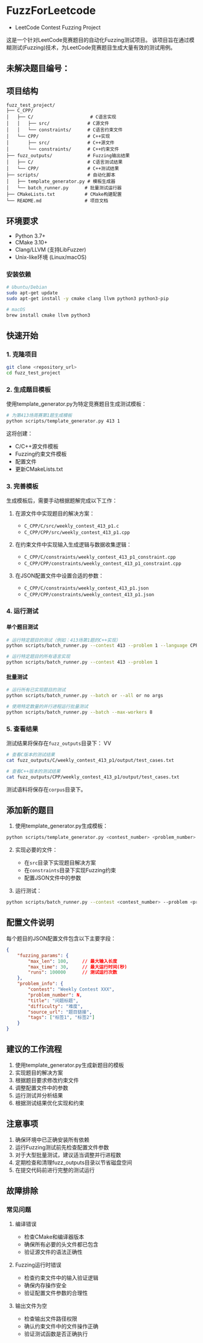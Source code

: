 # FuzzForLeetcode
- LeetCode Contest Fuzzing Project

这是一个针对LeetCode竞赛题目的自动化Fuzzing测试项目。
该项目旨在通过模糊测试(Fuzzing)技术，为LeetCode竞赛题目生成大量有效的测试用例。

## 未解决题目编号：


## 项目结构

```
fuzz_test_project/
├── C_CPP/
│   ├── C/                     # C语言实现
│   │   ├── src/              # C源文件
│   │   └── constraints/      # C语言约束文件
│   └── CPP/                  # C++实现
│       ├── src/              # C++源文件
│       └── constraints/      # C++约束文件
├── fuzz_outputs/             # Fuzzing输出结果
│   ├── C/                    # C语言测试结果
│   └── CPP/                  # C++测试结果
├── scripts/                  # 自动化脚本
│   ├── template_generator.py # 模板生成器
│   └── batch_runner.py      # 批量测试运行器
├── CMakeLists.txt           # CMake构建配置
└── README.md                # 项目文档
```

## 环境要求

- Python 3.7+
- CMake 3.10+
- Clang/LLVM (支持LibFuzzer)
- Unix-like环境 (Linux/macOS)

### 安装依赖

```bash
# Ubuntu/Debian
sudo apt-get update
sudo apt-get install -y cmake clang llvm python3 python3-pip

# macOS
brew install cmake llvm python3
```

## 快速开始

### 1. 克隆项目

```bash
git clone <repository_url>
cd fuzz_test_project
```

### 2. 生成题目模板

使用template_generator.py为特定竞赛题目生成测试模板：

```bash
# 为第413场周赛第1题生成模板
python scripts/template_generator.py 413 1
```

这将创建：
- C/C++源文件模板
- Fuzzing约束文件模板
- 配置文件
- 更新CMakeLists.txt

### 3. 完善模板

生成模板后，需要手动根据题解完成以下工作：

1. 在源文件中实现题目的解决方案：
   - `C_CPP/C/src/weekly_contest_413_p1.c`
   - `C_CPP/CPP/src/weekly_contest_413_p1.cpp`

2. 在约束文件中实现输入生成逻辑与数据收集逻辑：
   - `C_CPP/C/constraints/weekly_contest_413_p1_constraint.cpp`
   - `C_CPP/CPP/constraints/weekly_contest_413_p1_constraint.cpp`

3. 在JSON配置文件中设置合适的参数：
   - `C_CPP/C/constraints/weekly_contest_413_p1.json`
   - `C_CPP/CPP/constraints/weekly_contest_413_p1.json`

### 4. 运行测试

#### 单个题目测试

```bash
# 运行特定题目的测试（例如：413场第1题的C++实现）
python scripts/batch_runner.py --contest 413 --problem 1 --language CPP

# 运行特定题目的所有语言实现
python scripts/batch_runner.py --contest 413 --problem 1
```

#### 批量测试

```bash
# 运行所有已实现题目的测试
python scripts/batch_runner.py --batch or --all or no args

# 使用特定数量的并行进程运行批量测试
python scripts/batch_runner.py --batch --max-workers 8
```

### 5. 查看结果

测试结果将保存在`fuzz_outputs`目录下：
VV
```bash
# 查看C版本的测试结果
cat fuzz_outputs/C/weekly_contest_413_p1/output/test_cases.txt

# 查看C++版本的测试结果
cat fuzz_outputs/CPP/weekly_contest_413_p1/output/test_cases.txt
```

测试语料将保存在`corpus`目录下。

## 添加新的题目

1. 使用template_generator.py生成模板：
```bash
python scripts/template_generator.py <contest_number> <problem_number>
```

2. 实现必要的文件：
   - 在`src`目录下实现题目解决方案
   - 在`constraints`目录下实现Fuzzing约束
   - 配置JSON文件中的参数

3. 运行测试：
```bash
python scripts/batch_runner.py --contest <contest_number> --problem <problem_number>
```

## 配置文件说明

每个题目的JSON配置文件包含以下主要字段：

```json
{
    "fuzzing_params": {
        "max_len": 100,     // 最大输入长度
        "max_time": 30,     // 最大运行时间(秒)
        "runs": 100000      // 测试运行次数
    },
    "problem_info": {
        "contest": "Weekly Contest XXX",
        "problem_number": N,
        "title": "问题标题",
        "difficulty": "难度",
        "source_url": "题目链接",
        "tags": ["标签1", "标签2"]
    }
}
```

## 建议的工作流程

1. 使用template_generator.py生成新题目的模板
2. 实现题目的解决方案
3. 根据题目要求修改约束文件
4. 调整配置文件中的参数
5. 运行测试并分析结果
6. 根据测试结果优化实现和约束

## 注意事项

1. 确保环境中已正确安装所有依赖
2. 运行Fuzzing测试前先检查配置文件参数
3. 对于大型批量测试，建议适当调整并行进程数
4. 定期检查和清理fuzz_outputs目录以节省磁盘空间
5. 在提交代码前进行完整的测试运行

## 故障排除

### 常见问题

1. 编译错误
   - 检查CMake和编译器版本
   - 确保所有必要的头文件都已包含
   - 验证源文件的语法正确性

2. Fuzzing运行时错误
   - 检查约束文件中的输入验证逻辑
   - 确保内存操作安全
   - 验证配置文件参数的合理性

3. 输出文件为空
   - 检查输出文件路径权限
   - 确认约束文件中的文件操作正确
   - 验证测试函数是否正确执行

